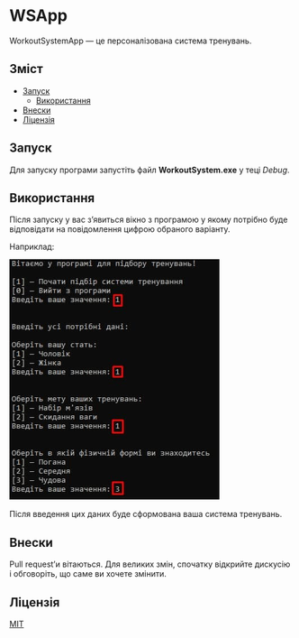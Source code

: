 # WSApp

WorkoutSystemApp — це персоналізована система тренувань.

## Зміст
- [Запуск](#запуск)
  - [Використання](#використання)
- [Внески](#внески)
- [Ліцензія](#ліцензія)
## Запуск

Для запуску програми запустіть файл **WorkoutSystem.exe** у теці *Debug*.

## Використання
Після запуску у вас з’явиться вікно з програмою
у якому потрібно буде відповідати на повідомлення цифрою обраного варіанту.

Наприклад:

![WSApp](img/intro.jpg?raw=true "Підбір програми")

Після введення цих даних буде сформована ваша система тренувань.
## Внески
Pull request’и вітаються. Для великих змін, спочатку відкрийте дискусію і обговоріть, що саме ви хочете змінити.

## Ліцензія
[MIT](https://choosealicense.com/licenses/mit/)
